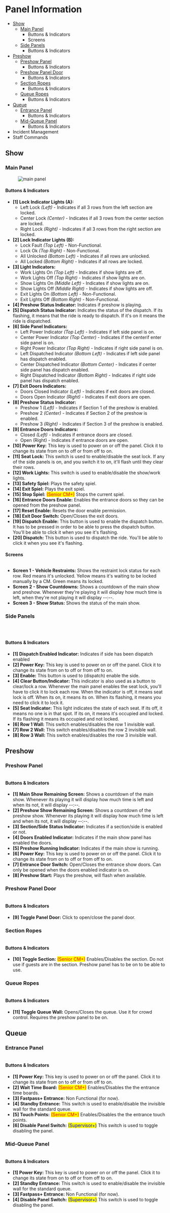 # Panel Information

* [Show](panel-information.md#show)
  * [Main Panel](panel-information.md#main-panel)
    * Buttons & Indicators
    * Screens
  * [Side Panels](panel-information.md#side-panels)
    * Buttons & Indicators
* [Preshow](panel-information.md#preshow)
  * [Preshow Panel](panel-information.md#preshow-panel)
    * Buttons & Indicators
  * [Preshow Panel Door](panel-information.md#preshow-panel-door)
    * Buttons & Indicators
  * [Section Ropes](panel-information.md#section-ropes)
    * Buttons & Indicators
  * [Queue Ropes](panel-information.md#queue-ropes)
    * Buttons & Indicators
* [Queue](panel-information.md#queue)
  * [Entrance Panel](panel-information.md#entrance-panel)
    * Buttons & Indicators
  * [Mid-Queue Panel](panel-information.md#mid-queue-panel)
    * Buttons & Indicators
* Incident Management
* Staff Commands

## Show

### Main Panel

<figure><img src="../../../.gitbook/assets/image (3) (1).png" alt="main panel"><figcaption></figcaption></figure>

#### **Buttons & Indicators**

* **\[1] Lock Indicator Lights (A):**
  * Left Lock _(Left)_ - Indicates if all 3 rows from the left section are locked.
  * Center Lock _(Center)_ - Indicates if all 3 rows from the center section are locked.
  * Right Lock _(Right)_ - Indicates if all 3 rows from the right section are locked.
* **\[2] Lock Indicator Lights (B):**
  * Lock Fault _(Top Left)_ - Non-Functional.
  * Lock Ok _(Top Right)_ - Non-Functional.
  * All Unlocked _(Bottom Left)_ - Indicates if all rows are unlocked.
  * All Locked _(Bottom Right)_ - Indicates if all rows are locked.
* **\[3] Light Indicators:**
  * Work Lights On _(Top Left)_ - Indicates if show lights are off.
  * Work Lights Off _(Top Right)_ - Indicates if show lights are on.
  * Show Lights On _(Middle Left)_ - Indicates if show lights are on.
  * Show Lights Off _(Middle Right)_ - Indicates if show lights are off.
  * Exit Lights On _(Bottom Left)_ - Non-Functional.
  * Exit Lights Off _(Bottom Right)_ - Non-Functional.
* **\[4] Preshow Status Indicator:** Indicates if preshow is playing.&#x20;
* **\[5] Dispatch Status Indicator:** Indicates the status of the dispatch. If its flashing, it means that the ride is ready to dispatch. If it's on it means the ride is dispatched.
* **\[6] Side Panel Indicators:**
  * Left Power Indicator _(Top Left)_ - Indicates if left side panel is on.
  * Center Power Indicator _(Top Center)_ - Indicates if the centerif enter side panel is on.
  * Right Power Indicator _(Top Right)_ - Indicates if right side panel is on.
  * Left Dispatched Indicator _(Bottom Left)_ - Indicates if left side panel has dispatch enabled.
  * Center Dispatched Indicator _(Bottom Center)_ - Indicates if center side panel has dispatch enabled.
  * Right Dispatched Indicator _(Bottom Right)_ - Indicates if right side panel has dispatch enabled.
* **\[7] Exit Doors Indicators:**
  * Doors Closed Indicator _(Left)_ - Indicates if exit doors are closed.
  * Doors Open Indicator _(Right)_ - Indicates if exit doors are open.
* **\[8] Preshow Status Indicator:**
  * Preshow 1 _(Left)_ - Indicates if Section 1 of the preshow is enabled.
  * Preshow 2 _(Center)_ - Indicates if Section 2 of the preshow is enabled.
  * Preshow 3 _(Right)_ - Indicates if Section 3 of the preshow is enabled.
* **\[9] Entrance Doors Indicators:**
  * Closed _(Left)_ - Indicates if entrance doors are closed.
  * Open (Right) - Indicates if entrance doors are open.
* **\[10] Power Key:** This key is used to power on or off the panel. Click it to change its state from on to off or from off to on.&#x20;
* **\[11] Seat Lock:** This switch is used to enable/disable the seat lock. If any of the side panels is on, and you switch it to on, it'll flash until they clear their rows.&#x20;
* **\[12] Work Lights:** This switch is used to enable/disable the show/work lights.
* **\[13] Safety Spiel:** Plays the safety spiel.
* **\[14] Exit Spiel:** Plays the exit spiel.
* **\[15] Stop Spiel:** <mark style="color:red;">(Senior CM+)</mark> Stops the current spiel.&#x20;
* **\[16] Entrance Doors Enable:** Enables the entrance doors so they can be opened from the preshow panel.
* **\[17] Reset Enable:** Resets the door enable permission.
* **\[18] Exit Door Switch:** Open/Closes the exit doors.
* **\[19] Dispatch Enable:** This button is used to enable the dispatch button. It has to be pressed in order to be able to press the dispatch button. You'll be able to click it when you see it's flashing.
* **\[20] Dispatch:** This button is used to dispatch the ride. You'll be able to click it when you see it's flashing.

#### Screens

<figure><img src="../../../.gitbook/assets/image (12).png" alt=""><figcaption></figcaption></figure>

* **Screen 1 - Vehicle Restraints:** Shows the restraint lock status for each row. Red means it's unlocked. Yellow means it's waiting to be locked manually by a CM. Green means its locked.
* **Screen 2 - Show Countdowns:** Shows a countdown of the main show and preshow. Whenever they're playing it will display how much time is left, when they're not playing it will display --:--.
* **Screen 3 - Show Status:** Shows the status of the main show.

### Side Panels

<figure><img src="../../../.gitbook/assets/image (4).png" alt=""><figcaption></figcaption></figure>

<figure><img src="../../../.gitbook/assets/image (6).png" alt=""><figcaption></figcaption></figure>

<figure><img src="../../../.gitbook/assets/image (10).png" alt=""><figcaption></figcaption></figure>

#### Buttons & Indicators

* **\[1] Dispatch Enabled Indicator:** Indicates if side has been dispatch enabled
* **\[2] Power Key:** This key is used to power on or off the panel. Click it to change its state from on to off or from off to on.
* **\[3] Enable:** This button is used to (dispatch) enable the side.
* **\[4] Clear Button/Indicator:** This indicator is also used as a button to clear/lock a row. Whenever the main panel enables the seat lock, you'll have to click it to lock each row. When the indicator is off, it means seat lock is off. When its on, it means its on. When its flashing, it means you need to click it to lock it.
* **\[5] Seat Indicator:** This light indicates the state of each seat. If its off, it means no one is in that spot. If its on, it means it's occupied and locked. If its flashing it means its occupied and not locked.
* **\[6] Row 1 Wall:** This switch enables/disables the row 1 invisible wall.
* **\[7] Row 2 Wall:** This switch enables/disables the row 2 invisible wall.
* **\[8] Row 3 Wall:** This switch enables/disables the row 3 invisible wall.

## Preshow

### Preshow Panel

<figure><img src="../../../.gitbook/assets/image (7).png" alt=""><figcaption></figcaption></figure>

#### Buttons & Indicators

* **\[1] Main Show Remaining Screen:** Shows a countdown of the main show. Whenever its playing it will display how much time is left and when its not, it will display --:--.
* **\[2] Preshow Show Remaining Screen:** Shows a countdown of the preshow show. Whenever its playing it will display how much time is left and when its not, it will display --:--.
* **\[3] Section/Side Status Indicator:** Indicates if a section/side is enabled or not.
* **\[4] Doors Enabled Indicator:** Indicates if the main show panel has enabled the doors.
* **\[5] Preshow Running Indicator:** Indicates if the main show is running.
* **\[6] Power Key:** This key is used to power on or off the panel. Click it to change its state from on to off or from off to on.
* **\[7] Entrance Door Switch:** Open/Closes the entrance show doors. Can only be opened when the doors enabled indicator is on.
* **\[8] Preshow Start:** Plays the preshow, will flash when available.

### Preshow Panel Door

<figure><img src="../../../.gitbook/assets/image (3).png" alt=""><figcaption></figcaption></figure>

#### Buttons & Indicators

* **\[9] Toggle Panel Door:** Click to open/close the panel door.

### Section Ropes

<figure><img src="../../../.gitbook/assets/image (11).png" alt=""><figcaption></figcaption></figure>

#### Buttons & Indicators

* **\[10] Toggle Section:** <mark style="color:red;">(Senior CM+)</mark> Enables/Disables the section. Do not use if guests are in the section. Preshow panel has to be on to be able to use.

### Queue Ropes

<figure><img src="../../../.gitbook/assets/image (5).png" alt=""><figcaption></figcaption></figure>

#### Buttons & Indicators

* **\[11] Toggle Queue Wall:** Opens/Closes the queue. Use it for crowd control. Requires the preshow panel to be on.

## Queue

### Entrance Panel

<figure><img src="../../../.gitbook/assets/image.png" alt=""><figcaption></figcaption></figure>

#### Buttons & Indicators

* **\[1] Power Key:** This key is used to power on or off the panel. Click it to change its state from on to off or from off to on.
* **\[2] Wait Time Board:** <mark style="color:red;">(Senior CM+)</mark> Enables/Disables the the entrance time boards.
* **\[3] Fastpass+ Entrance:** Non Functional (for now).
* **\[4] Standby Entrance:** This switch is used to enable/disable the invisible wall for the standard queue.
* **\[5] Touch Points:** <mark style="color:red;">(Senior CM+)</mark> Enables/Disables the the entrance touch points.
* **\[6] Disable Panel Switch:** <mark style="color:blue;">(Supervisor+)</mark> This switch is used to toggle disabling the panel.

### Mid-Queue Panel

<figure><img src="../../../.gitbook/assets/image (8).png" alt=""><figcaption></figcaption></figure>

#### Buttons & Indicators

* **\[1] Power Key:** This key is used to power on or off the panel. Click it to change its state from on to off or from off to on.
* **\[2] Standby Entrance:** This switch is used to enable/disable the invisible wall for the standard queue.
* **\[3] Fastpass+ Entrance:** Non Functional (for now).
* **\[4] Disable Panel Switch:** <mark style="color:blue;">(Supervisor+)</mark> This switch is used to toggle disabling the panel.
